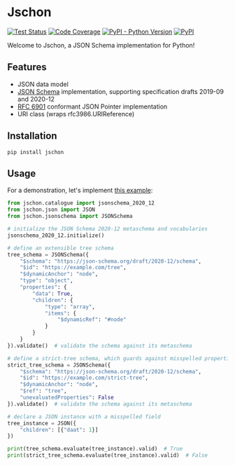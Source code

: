 # Jschon

[![Test Status](https://github.com/marksparkza/jschon/actions/workflows/tests.yml/badge.svg)](https://github.com/marksparkza/jschon/actions/workflows/tests.yml)
[![Code Coverage](https://codecov.io/gh/marksparkza/jschon/branch/main/graph/badge.svg)](https://codecov.io/gh/marksparkza/jschon)
[![PyPI - Python Version](https://img.shields.io/pypi/pyversions/jschon)](https://pypi.org/project/jschon)
[![PyPI](https://img.shields.io/pypi/v/jschon)](https://pypi.org/project/jschon)

Welcome to Jschon, a JSON Schema implementation for Python!

## Features

* JSON data model
* [JSON Schema](https://json-schema.org) implementation, supporting specification drafts
  2019-09 and 2020-12
* [RFC 6901](https://tools.ietf.org/html/rfc6901) conformant JSON Pointer implementation
* URI class (wraps rfc3986.URIReference)

## Installation

    pip install jschon

## Usage

For a demonstration, let's implement
[this example](https://json-schema.org/draft/2020-12/json-schema-core.html#recursive-example):

```python
from jschon.catalogue import jsonschema_2020_12
from jschon.json import JSON
from jschon.jsonschema import JSONSchema

# initialize the JSON Schema 2020-12 metaschema and vocabularies
jsonschema_2020_12.initialize()

# define an extensible tree schema
tree_schema = JSONSchema({
    "$schema": "https://json-schema.org/draft/2020-12/schema",
    "$id": "https://example.com/tree",
    "$dynamicAnchor": "node",
    "type": "object",
    "properties": {
        "data": True,
        "children": {
            "type": "array",
            "items": {
                "$dynamicRef": "#node"
            }
        }
    }
}).validate()  # validate the schema against its metaschema

# define a strict-tree schema, which guards against misspelled properties
strict_tree_schema = JSONSchema({
    "$schema": "https://json-schema.org/draft/2020-12/schema",
    "$id": "https://example.com/strict-tree",
    "$dynamicAnchor": "node",
    "$ref": "tree",
    "unevaluatedProperties": False
}).validate()  # validate the schema against its metaschema

# declare a JSON instance with a misspelled field
tree_instance = JSON({
    "children": [{"daat": 1}]
})

print(tree_schema.evaluate(tree_instance).valid)  # True
print(strict_tree_schema.evaluate(tree_instance).valid)  # False
```
